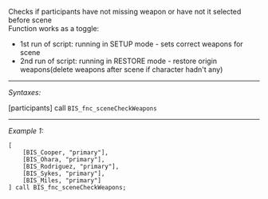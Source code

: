 Checks if participants have not missing weapon or have not it selected before scene<br>Function works as a toggle:
* 1st run of script: running in SETUP mode - sets correct weapons for scene
* 2nd run of script: running in RESTORE mode - restore origin weapons(delete weapons after scene if character hadn't any)


---
*Syntaxes:*

[participants] call `BIS_fnc_sceneCheckWeapons`

---
*Example 1:*

```sqf
[
	[BIS_Cooper, "primary"],
	[BIS_Ohara, "primary"],
	[BIS_Rodriguez, "primary"],
	[BIS_Sykes, "primary"],
	[BIS_Miles, "primary"]
] call BIS_fnc_sceneCheckWeapons;
```